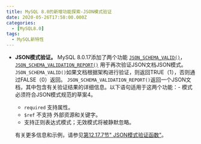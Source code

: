 ```yaml
---
title: MySQL 8.0的新增功能探索-JSON模式验证
date: 2020-05-26T17:58:00.000Z
categories:
  - [MySQL8.0]
tags:
  - MySQL新特性
---
```


- **JSON模式验证。** MySQL 8.0.17添加了两个功能 [`JSON_SCHEMA_VALID()`](https://dev.mysql.com/doc/refman/8.0/en/json-validation-functions.html#function_json-schema-valid)， [`JSON_SCHEMA_VALIDATION_REPORT()`](https://dev.mysql.com/doc/refman/8.0/en/json-validation-functions.html#function_json-schema-validation-report) 用于再次验证JSON文档JSON模式。 `JSON_SCHEMA_VALID()`如果文档根据架构进行验证，则返回TRUE（1），否则通过FALSE（0）返回。 `JSON_SCHEMA_VALIDATION_REPORT()`返回一个JSON文档，其中包含有关验证结果的详细信息。以下语句适用于这两个功能：- 模式必须符合JSON模式规范的草案4。
  - `required` 支持属性。
  - `$ref` 不支持 外部资源和关键字。
  - 支持正则表达式模式；无效模式将被静默忽略。

  有关更多信息和示例，请参见[第12.17.7节" JSON模式验证函数"](https://dev.mysql.com/doc/refman/8.0/en/json-validation-functions.html)。
